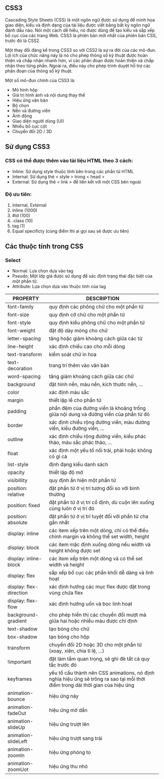 ## CSS3


Cascading Style Sheets (CSS) là một ngôn ngữ được sử dụng để minh họa giao diện, kiểu và định dạng của tài liệu được viết bằng bất kỳ ngôn ngữ đánh dấu nào. Nói một cách dễ hiểu, nó được dùng để tạo kiểu và sắp xếp bố cục của các trang Web. CSS3 là phiên bản mới nhất của phiên bản CSS, trước đó là CSS2.

Một thay đổi đáng kể trong CSS3 so với CSS2 là sự ra đời của các mô-đun. Lợi ích của chức năng này là nó cho phép thông số kỹ thuật được hoàn thiện và chấp nhận nhanh hơn, vì các phân đoạn được hoàn thiện và chấp nhận theo từng phần. Ngoài ra, điều này cho phép trình duyệt hỗ trợ các phân đoạn của thông số kỹ thuật.

Một số mô-đun chính của CSS3 là:

- Mô hình hộp
- Giá trị hình ảnh và nội dung thay thế
- Hiệu ứng văn bản
- Bộ chọn
- Nền và đường viền
- Ảnh động
- Giao diện người dùng (UI)
- Nhiều bố cục cột
- Chuyển đổi 2D / 3D


## Sử dụng CSS3


### CSS có thể được thêm vào tài liệu HTML theo 3 cách:

- Inline: Sử dụng style thuộc tính bên trong các phần tử HTML
- Internal: Sử dụng thẻ < style > trong < head >
- External: Sử dụng thẻ < link > để liên kết với một CSS bên ngoài


### Độ ưu tiên:


1. Internal, External
2. Inline (1000)
3. #id (100)
4. .class (10)
5. tag (1)
6. Equal specificty (cùng điểm thì ai gọi sau sẽ được ưu tiên)


## Các thuộc tính trong CSS


### Select


- Normal: Lựa chọn dựa vào tag
- Pseudo: Một lớp giả được sử dụng để xác định trạng thái đặc biệt của một phần tử.
- Attribute: Lựa chọn dựa vào thuộc tính của tag


| PROPERTY | DESCRIPTION |
| ------ | ------ |
| font-family | quy định các phông chữ cho một phần tử |
| font-size | quy định cỡ chữ cho một phần tử |
| font-style | quy định kiểu phông chữ cho một phần tử |
| font-weight | đặt độ dày mỏng cho chữ |
| letter-spacing | tăng hoặc giảm khoảng cách giữa các từ |
| line-height | xác định chiều cao cho mỗi dòng |
| text-transform | kiểm soát chữ in hoa |
| text-decoration | trang trí thêm vào văn bản |
| word-spacing | tăng giảm khoảng cách giữa các chữ |
| background | đặt hình nền, màu nền, kích thước nền, ... |
| color | xác định màu sắc |
| margin | thiết lập lề cho phần từ |
| padding | phần đệm của đường viền là khoảng trống giữa nội dung và đường viền của phần tử đó |
| border | xác định chiều rộng đường viền, màu đường viền, kiểu đường viền, ... |
| outline | xác định chiều rộng đường viền, kiểu phác thảo, màu sắc phác thảo, ... |
| float | xác định một yếu tố nổi trái, phải hoặc không có gì cả |
| list-style | định đạng kiểu danh sách |
| opacity | thiết lập độ mờ |
| visibillity | quy định ẩn hiện một phần tử |
| position: relative | đặt phần tử ở vị trí tương đối so với bình thường |
| position: fixed | đặt phần tử ở vị trí cố định, dù cuộn lên xuống cũng luôn ở vị trí đó |
| position: absolute | đặt phần tử ở vị trí tuyệt đối với phần tử cha gần nhất |
| display: inline | các item xếp trên một dòng, chỉ có thể điều chỉnh margin và không thể set width, height |
| display: block | các item mặc định xuống dòng nếu width và height không được set |
| display: inline-block | các item xếp trên một dòng và có thể set width và height |
| display: flex | sắp xếp bố cục các phần khối dễ dàng và linh hoạt |
| display: flex-direction | xác định hướng các mục flex được đặt trong vùng chứa flex |
| display: flex-flow | xác định hướng uốn và bọc linh hoạt |
| background-gradient | cho phép hiển thị các chuyển đổi mượt mà giữa hai hoặc nhiều màu được chỉ định |
| text-shadow | tạo bóng cho chữ |
| box-shadow | tạo bóng cho hộp |
| transform | chuyển đổi 2D hoặc 3D cho một phần tử (xoay, xiên, chia tỉ lệ, ...) |
| !important | đặt làm tầm quan trọng, sẽ ghi đè tất cả quy tắc trước đó |
| keyframes | yếu tố cấu thành nên CSS animations, nó định nghĩa hiệu ứng sẽ trông ra sao tại mỗi thời điểm trong dải thời gian của hiệu ứng |
| animation-bounce | hiệu ứng nảy |
| animation-fadeOut | hiệu ứng mờ dần |
| animation-slideUp | hiệu ứng trượt lên |
| animation-slideLeft | hiệu ứng trượt sang trái |
| animation-zoomIn | hiệu ứng phóng to |
| animation-zoomUot | hiệu ứng thu nhỏ |


